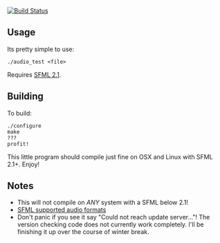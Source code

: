 [![Build Status](https://travis-ci.org/JorDunn/Audio-Test.png?branch=master)](https://travis-ci.org/JorDunn/Audio-Test)

## Usage
Its pretty simple to use:

	./audio_test <file>

Requires [SFML 2.1](http://www.sfml-dev.org).

## Building
To build:

	./configure
	make
	???
	profit!

This little program should compile just fine on OSX and Linux with SFML 2.1+. Enjoy!

## Notes
* This will not compile on _ANY_ system with a SFML below 2.1!
* [SFML supported audio formats](https://github.com/LaurentGomila/SFML/wiki/FAQ#wiki-audio-formats)
* Don't panic if you see it say "Could not reach update server..."! The version checking code does not currently work completely. I'll be finishing it up over the course of winter break.
